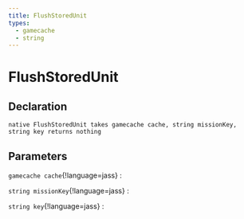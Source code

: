 ```yaml
---
title: FlushStoredUnit
types:
  - gamecache
  - string
---
```


# FlushStoredUnit

## Declaration

```jass
native FlushStoredUnit takes gamecache cache, string missionKey, string key returns nothing
```

## Parameters
`gamecache cache`{!language=jass}
: 

`string missionKey`{!language=jass}
: 

`string key`{!language=jass}
: 

